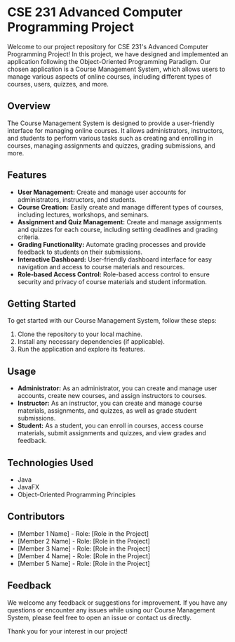 # CSE 231 Advanced Computer Programming Project

Welcome to our project repository for CSE 231's Advanced Computer Programming Project! In this project, we have designed and implemented an application following the Object-Oriented Programming Paradigm. Our chosen application is a Course Management System, which allows users to manage various aspects of online courses, including different types of courses, users, quizzes, and more.

## Overview

The Course Management System is designed to provide a user-friendly interface for managing online courses. It allows administrators, instructors, and students to perform various tasks such as creating and enrolling in courses, managing assignments and quizzes, grading submissions, and more.

## Features

- **User Management:** Create and manage user accounts for administrators, instructors, and students.
- **Course Creation:** Easily create and manage different types of courses, including lectures, workshops, and seminars.
- **Assignment and Quiz Management:** Create and manage assignments and quizzes for each course, including setting deadlines and grading criteria.
- **Grading Functionality:** Automate grading processes and provide feedback to students on their submissions.
- **Interactive Dashboard:** User-friendly dashboard interface for easy navigation and access to course materials and resources.
- **Role-based Access Control:** Role-based access control to ensure security and privacy of course materials and student information.

## Getting Started

To get started with our Course Management System, follow these steps:

1. Clone the repository to your local machine.
2. Install any necessary dependencies (if applicable).
3. Run the application and explore its features.

## Usage

- **Administrator:** As an administrator, you can create and manage user accounts, create new courses, and assign instructors to courses.
- **Instructor:** As an instructor, you can create and manage course materials, assignments, and quizzes, as well as grade student submissions.
- **Student:** As a student, you can enroll in courses, access course materials, submit assignments and quizzes, and view grades and feedback.

## Technologies Used

- Java
- JavaFX
- Object-Oriented Programming Principles

## Contributors

- [Member 1 Name] - Role: [Role in the Project]
- [Member 2 Name] - Role: [Role in the Project]
- [Member 3 Name] - Role: [Role in the Project]
- [Member 4 Name] - Role: [Role in the Project]
- [Member 5 Name] - Role: [Role in the Project]

## Feedback

We welcome any feedback or suggestions for improvement. If you have any questions or encounter any issues while using our Course Management System, please feel free to open an issue or contact us directly.

Thank you for your interest in our project!
